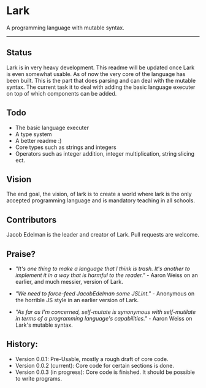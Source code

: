 # Lark
A programming language with mutable syntax.
______
## Status

Lark is in very heavy development. This readme will be updated once Lark is even somewhat usable. As of now the very core of the language has been built. This is the part that does parsing and can deal with the mutable syntax. The current task it to deal with adding the basic language executer on top of which components can be added.

## Todo
- The basic language executer
- A type system
- A better readme :)
- Core types such as strings and integers
- Operators such as integer addition, integer multiplication, string slicing ect.

## Vision
The end goal, the vision, of lark is to create a world where lark is the only accepted programming language and is mandatory teaching in all schools.


## Contributors
Jacob Edelman is the leader and creator of Lark. Pull requests are welcome.

## Praise?

- _"It's one thing to make a language that I think is trash. It's another to implement it in a way that is harmful to the reader."_ - Aaron Weiss on an earlier, and much messier, version of Lark.

- _"We need to force-feed JacobEdelman some JSLint."_ - Anonymous on the horrible JS style in an earlier version of Lark.

-  _"As far as I'm concerned, self-mutate is synonymous with self-mutilate in terms of a programming language's capabilities."_ - Aaron Weiss on Lark's mutable syntax.

## History:

- Version 0.0.1: Pre-Usable, mostly a rough draft of core code.
- Version 0.0.2 (current): Core code for certain sections is done.
- Version 0.0.3 (in progress): Core code is finished. It should be possible to write programs.
